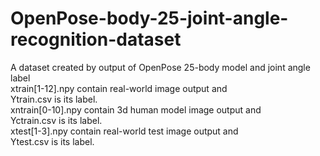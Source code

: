 # OpenPose-body-25-joint-angle-recognition-dataset
A dataset created by output of OpenPose 25-body model and joint angle label<br/>
xtrain[1-12].npy contain real-world image output and<br/>
Ytrain.csv is its label.<br/>
xntrain[0-10].npy contain 3d human model image output and<br/>
Yctrain.csv is its label.<br/>
xtest[1-3].npy contain real-world test image output and<br/>
Ytest.csv is its label.<br/>
